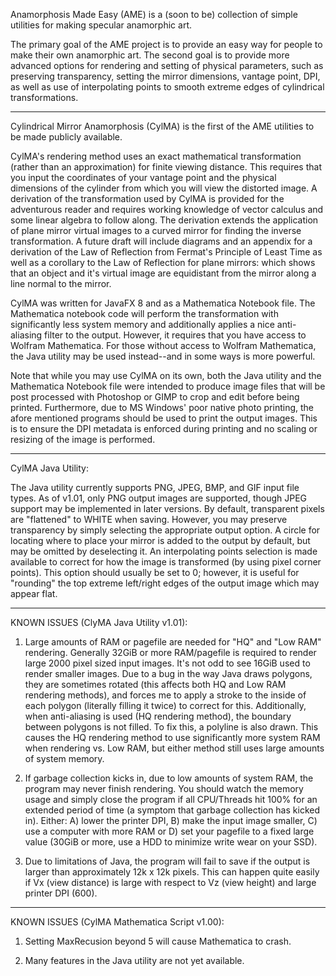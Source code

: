 Anamorphosis Made Easy (AME) is a (soon to be) collection of simple utilities for making specular anamorphic art.

The primary goal of the AME project is to provide an easy way for people to make their own anamorphic art. The second goal is to provide more advanced options for rendering and setting of physical parameters, such as preserving transparency, setting the mirror dimensions, vantage point, DPI, as well as use of interpolating points to smooth extreme edges of cylindrical transformations.

-------------------------------------------------------------------------------------------------

Cylindrical Mirror Anamorphosis (CylMA) is the first of the AME utilities to be made publicly available.

CylMA's rendering method uses an exact mathematical transformation (rather than an approximation) for finite viewing distance. This requires that you input the coordinates of your vantage point and the physical dimensions of the cylinder from which you will view the distorted image. A derivation of the transformation used by CylMA is provided for the adventurous reader and requires working knowledge of vector calculus and some linear algebra to follow along. The derivation extends the application of plane mirror virtual images to a curved mirror for finding the inverse transformation. A future draft will include diagrams and an appendix for a derivation of the Law of Reflection from Fermat's Principle of Least Time as well as a corollary to the Law of Reflection for plane mirrors: which shows that an object and it's virtual image are equidistant from the mirror along a line normal to the mirror.

CylMA was written for JavaFX 8 and as a Mathematica Notebook file. The Mathematica notebook code will perform the transformation with significantly less system memory and additionally applies a nice anti-aliasing filter to the output. However, it requires that you have access to Wolfram Mathematica. For those without access to Wolfram Mathematica, the Java utility may be used instead--and in some ways is more powerful.

Note that while you may use CylMA on its own, both the Java utility and the Mathematica Notebook file were intended to produce image files that will be post processed with Photoshop or GIMP to crop and edit before being printed. Furthermore, due to MS Windows' poor native photo printing, the afore mentioned programs should be used to print the output images. This is to ensure the DPI metadata is enforced during printing and no scaling or resizing of the image is performed.

-------------------------------------------------------------------------------------------------

CylMA Java Utility:

The Java utility currently supports PNG, JPEG, BMP, and GIF input file types. As of v1.01, only PNG output images are supported, though JPEG support may be implemented in later versions. By default, transparent pixels are "flattened" to WHITE when saving. However, you may preserve transparency by simply selecting the appropriate output option. A circle for locating where to place your mirror is added to the output by default, but may be omitted by deselecting it. An interpolating points selection is made available to correct for how the image is transformed (by using pixel corner points). This option should usually be set to 0; however, it is useful for "rounding" the top extreme left/right edges of the output image which may appear flat.

-------------------------------------------------------------------------------------------------

KNOWN ISSUES (ClyMA Java Utility v1.01):

1)  Large amounts of RAM or pagefile are needed for "HQ" and "Low RAM" rendering. Generally 32GiB or more RAM/pagefile is required to render large 2000 pixel sized input images. It's not odd to see 16GiB used to render smaller images. Due to a bug in the way Java draws polygons, they are sometimes rotated (this affects both HQ and Low RAM rendering methods), and forces me to apply a stroke to the inside of each polygon (literally filling it twice) to correct for this. Additionally, when anti-aliasing is used (HQ rendering method), the boundary between polygons is not filled. To fix this, a polyline is also drawn. This causes the HQ rendering method to use significantly more system RAM when rendering vs. Low RAM, but either method still uses large amounts of system memory.

2)  If garbage collection kicks in, due to low amounts of system RAM, the program may never finish rendering. You should watch the memory usage and simply close the program if all CPU/Threads hit 100% for an extended period of time (a symptom that garbage collection has kicked in). Either: A) lower the printer DPI, B) make the input image smaller, C) use a computer with more RAM or D) set your pagefile to a fixed large value (30GiB or more, use a HDD to minimize write wear on your SSD).

3)  Due to limitations of Java, the program will fail to save if the output is larger than approximately 12k x 12k pixels. This can happen quite easily if Vx (view distance) is large with respect to Vz (view height) and large printer DPI (600).

-------------------------------------------------------------------------------------------------

KNOWN ISSUES (CylMA Mathematica Script v1.00):

1)  Setting MaxRecusion beyond 5 will cause Mathematica to crash.

2)  Many features in the Java utility are not yet available.
